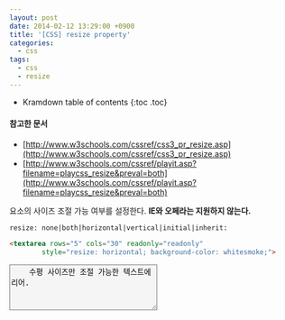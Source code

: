 ```yaml
---
layout: post
date: 2014-02-12 13:29:00 +0900
title: '[CSS] resize property'
categories:
  - css
tags:
  - css
  - resize
---
```


* Kramdown table of contents
{:toc .toc}

#### 참고한 문서

- [http://www.w3schools.com/cssref/css3_pr_resize.asp](http://www.w3schools.com/cssref/css3_pr_resize.asp)
- [http://www.w3schools.com/cssref/playit.asp?filename=playcss_resize&preval=both](http://www.w3schools.com/cssref/playit.asp?filename=playcss_resize&preval=both)


요소의 사이즈 조절 가능 여부를 설정한다. **IE와 오페라는 지원하지 않는다.**

```
resize: none|both|horizontal|vertical|initial|inherit:
```

```html
<textarea rows="5" cols="30" readonly="readonly"
        style="resize: horizontal; background-color: whitesmoke;">
```

<div class="outline">
    <textarea rows="5" cols="30" readonly="readonly" style="resize: horizontal; background-color: whitesmoke;">
    수평 사이즈만 조절 가능한 텍스트에리어.
    </textarea>
</div>
